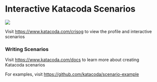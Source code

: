 # Interactive Katacoda Scenarios

[![](http://shields.katacoda.com/katacoda/crisog/count.svg)](https://www.katacoda.com/crisog "Get your profile on Katacoda.com")

Visit https://www.katacoda.com/crisog to view the profile and interactive scenarios

### Writing Scenarios
Visit https://www.katacoda.com/docs to learn more about creating Katacoda scenarios

For examples, visit https://github.com/katacoda/scenario-example

